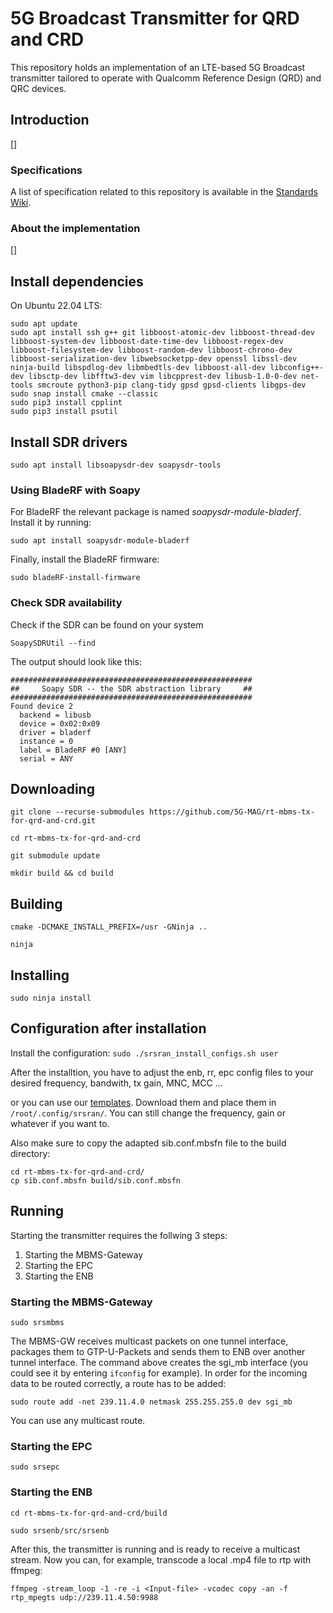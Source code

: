 # 5G Broadcast Transmitter for QRD and CRD

This repository holds an implementation of an LTE-based 5G Broadcast transmitter tailored to operate with Qualcomm Reference Design (QRD) and QRC devices.

## Introduction

[]

### Specifications

A list of specification related to this repository is available in the [Standards Wiki](https://github.com/5G-MAG/Standards/wiki/MBMS-&-LTE-based-5G-Broadcast:-Relevant-Specifications).

### About the implementation

[]

## Install dependencies

On Ubuntu 22.04 LTS:
````
sudo apt update
sudo apt install ssh g++ git libboost-atomic-dev libboost-thread-dev libboost-system-dev libboost-date-time-dev libboost-regex-dev libboost-filesystem-dev libboost-random-dev libboost-chrono-dev libboost-serialization-dev libwebsocketpp-dev openssl libssl-dev ninja-build libspdlog-dev libmbedtls-dev libboost-all-dev libconfig++-dev libsctp-dev libfftw3-dev vim libcpprest-dev libusb-1.0-0-dev net-tools smcroute python3-pip clang-tidy gpsd gpsd-clients libgps-dev
sudo snap install cmake --classic
sudo pip3 install cpplint
sudo pip3 install psutil
````

## Install SDR drivers

````
sudo apt install libsoapysdr-dev soapysdr-tools
````

### Using BladeRF with Soapy
For BladeRF the relevant package is named *soapysdr-module-bladerf*. Install it by running:
````
sudo apt install soapysdr-module-bladerf
````
Finally, install the BladeRF firmware:
````
sudo bladeRF-install-firmware
````

### Check SDR availability
Check if the SDR can be found on your system
````
SoapySDRUtil --find
````

The output should look like this:
````
######################################################
##     Soapy SDR -- the SDR abstraction library     ##
######################################################
Found device 2
  backend = libusb
  device = 0x02:0x09
  driver = bladerf
  instance = 0
  label = BladeRF #0 [ANY]
  serial = ANY
````

## Downloading
````
git clone --recurse-submodules https://github.com/5G-MAG/rt-mbms-tx-for-qrd-and-crd.git

cd rt-mbms-tx-for-qrd-and-crd

git submodule update

mkdir build && cd build
````

## Building
``
cmake -DCMAKE_INSTALL_PREFIX=/usr -GNinja ..
``

``
ninja
``

## Installing
``
sudo ninja install
``

## Configuration after installation
Install the configuration:
``
sudo ./srsran_install_configs.sh user
``

After the installtion, you have to adjust the enb, rr, epc config files to your desired frequency, bandwith, tx gain, MNC, MCC ...

or you can use our [templates](https://github.com/5G-MAG/rt-mbms-tx-for-qrd-and-crd/tree/qrd-tx/Config-Template). Download them and place them in ``/root/.config/srsran/``.
You can still change the frequency, gain or whatever if you want to. 

Also make sure to copy the adapted sib.conf.mbsfn file to the build directory:
````
cd rt-mbms-tx-for-qrd-and-crd/
cp sib.conf.mbsfn build/sib.conf.mbsfn
````

## Running
Starting the transmitter requires the follwing 3 steps:
1. Starting the MBMS-Gateway
2. Starting the EPC
3. Starting the ENB

### Starting the MBMS-Gateway
``
sudo srsmbms
``

The MBMS-GW receives multicast packets on one tunnel interface, packages them to GTP-U-Packets and sends them to ENB over another tunnel interface.
The command above creates the sgi_mb interface (you could see it by entering ``ifconfig`` for example). In order for the incoming data to be routed correctly, a route has to be added:

``
sudo route add -net 239.11.4.0 netmask 255.255.255.0 dev sgi_mb
``

You can use any multicast route. 

### Starting the EPC
``
sudo srsepc
``

### Starting the ENB
````
cd rt-mbms-tx-for-qrd-and-crd/build

sudo srsenb/src/srsenb
````

After this, the transmitter is running and is ready to receive a multicast stream. Now you can, for example, transcode a local .mp4 file to rtp with ffmpeg:

``
ffmpeg -stream_loop -1 -re -i <Input-file> -vcodec copy -an -f rtp_mpegts udp://239.11.4.50:9988
``
